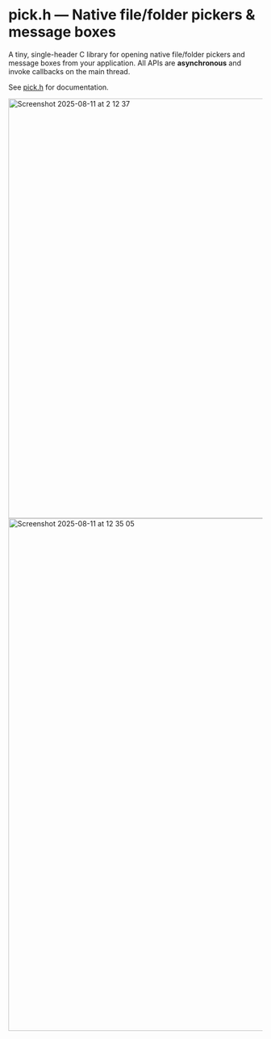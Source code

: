 # pick.h — Native file/folder pickers & message boxes

A tiny, single-header C library for opening native file/folder pickers and message boxes from your application. All APIs are **asynchronous** and invoke callbacks on the main thread.  

See [pick.h](pick.h) for documentation.

<img width="1392" height="832" alt="Screenshot 2025-08-11 at 2 12 37" src="https://github.com/user-attachments/assets/89bf3b40-2968-450f-b599-8a541177cc13" />
<img width="1250" height="1016" alt="Screenshot 2025-08-11 at 12 35 05" src="https://github.com/user-attachments/assets/727286e5-3a3a-4ea9-9232-a6c792cf7658" />
